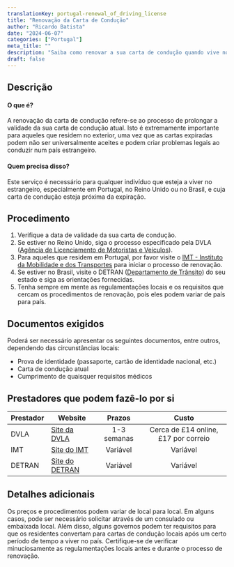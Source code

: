 ```yaml
---
translationKey: portugal-renewal_of_driving_license
title: "Renovação da Carta de Condução"
author: "Ricardo Batista"
date: "2024-06-07"
categories: ["Portugal"]
meta_title: ""
description: "Saiba como renovar a sua carta de condução quando vive no estrangeiro."
draft: false
---
```


## Descrição
#### O que é?
A renovação da carta de condução refere-se ao processo de prolongar a validade da sua carta de condução atual. Isto é extremamente importante para aqueles que residem no exterior, uma vez que as cartas expiradas podem não ser universalmente aceites e podem criar problemas legais ao conduzir num país estrangeiro. 

#### Quem precisa disso?
Este serviço é necessário para qualquer indivíduo que esteja a viver no estrangeiro, especialmente em Portugal, no Reino Unido ou no Brasil, e cuja carta de condução esteja próxima da expiração.

## Procedimento
1. Verifique a data de validade da sua carta de condução.
2. Se estiver no Reino Unido, siga o processo especificado pela DVLA ([Agência de Licenciamento de Motoristas e Veículos](https://www.gov.uk/renew-driving-licence)).
3. Para aqueles que residem em Portugal, por favor visite o [IMT - Instituto da Mobilidade e dos Transportes](https://www.imt-ip.pt/) para iniciar o processo de renovação.
4. Se estiver no Brasil, visite o DETRAN ([Departamento de Trânsito](http://www.detran.sp.gov.br/)) do seu estado e siga as orientações fornecidas.
5. Tenha sempre em mente as regulamentações locais e os requisitos que cercam os procedimentos de renovação, pois eles podem variar de país para país.

## Documentos exigidos
Poderá ser necessário apresentar os seguintes documentos, entre outros, dependendo das circunstâncias locais:

- Prova de identidade (passaporte, cartão de identidade nacional, etc.)
- Carta de condução atual
- Cumprimento de quaisquer requisitos médicos

## Prestadores que podem fazê-lo por si

| Prestador        |     Website     |     Prazos    |       Custo      |
| --------------- | --------------- |  :-------------: | :-------------: |
| DVLA            |  [Site da DVLA](https://www.gov.uk/renew-driving-licence)      |     1-3 semanas      |  Cerca de £14 online, £17 por correio |
| IMT      |  [Site do IMT](https://www.imt-ip.pt/)             |      Variável      |        Variável       |
| DETRAN  | [Site do DETRAN](http://www.detran.sp.gov.br/) |       Variável       |       Variável       |

## Detalhes adicionais
Os preços e procedimentos podem variar de local para local. Em alguns casos, pode ser necessário solicitar através de um consulado ou embaixada local. Além disso, alguns governos podem ter requisitos para que os residentes convertam para cartas de condução locais após um certo período de tempo a viver no país. Certifique-se de verificar minuciosamente as regulamentações locais antes e durante o processo de renovação.